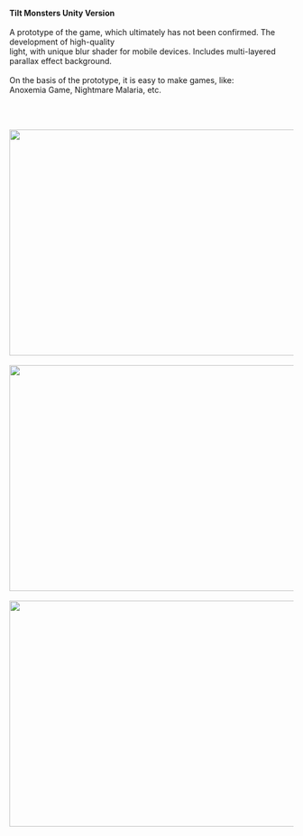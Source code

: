 <b>Tilt Monsters Unity Version </b>
<br/><br/>
A prototype of the game, which ultimately has not been confirmed. The development of high-quality <br/>
light, with unique blur shader for  mobile devices. Includes multi-layered parallax effect background.  <br/>
<br/>
On the basis of the prototype, it is easy to make games, like: <br/>
Anoxemia Game, Nightmare Malaria, etc.  <br/>

<br/><br/>

<img src="https://raw.githubusercontent.com/GensaGames/Unity-Cave-Monsters/master/screenshots/1.png" width="700" height="400"/>
<br/><br/>
<img src="https://raw.githubusercontent.com/GensaGames/Unity-Cave-Monsters/master/screenshots/2.png" width="700" height="400"/>
<br/><br/>
<img src="https://raw.githubusercontent.com/GensaGames/Unity-Cave-Monsters/master/screenshots/3.png" width="700" height="400"/>
